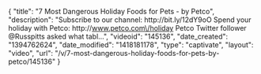 {
    "title": "7 Most Dangerous Holiday Foods for Pets - by Petco",
    "description": "Subscribe to our channel: http:\/\/bit.ly\/12dY9oO Spend your holiday with Petco: http:\/\/www.petco.com\/holiday Petco Twitter follower @Russpitts asked what tabl...",
    "videoid": "145136",
    "date_created": "1394762624",
    "date_modified": "1418181178",
    "type": "captivate",
    "layout": "video",
    "url": "\/v\/7-most-dangerous-holiday-foods-for-pets-by-petco\/145136"
}